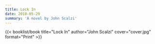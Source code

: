 ```yaml
---
title: Lock In
date: 2018-05-29
summary: 'A novel by John Scalzi'
---
```


{{< booklist/book
title="Lock In"
author="John Scalzi"
cover="cover.jpg"
format="Print" >}}
